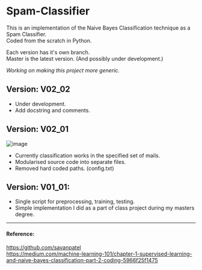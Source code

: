 # Spam-Classifier

This is an implementation of the Naive Bayes Classification technique as a Spam Classifier.    
Coded from the scratch in Python.

Each version has it's own branch.   
Master is the latest version. (And possibly under development.)    

_Working on making this project more generic._

## Version: V02_02    
- Under development.
- Add docstring and comments.

## Version: V02_01    

![image](https://user-images.githubusercontent.com/17706548/194677163-c0e0f80c-7a59-4b44-b6d5-da15e90ec888.png)


- Currently classification works in the specified set of mails.
- Modularised source code into separate files.
- Removed hard coded paths. (config.txt)

## Version: V01_01:
- Single script for preprocessing, training, testing. 
- Simple implementation I did as a part of class project during my masters degree.

___


#### Reference:
https://github.com/savanpatel    
https://medium.com/machine-learning-101/chapter-1-supervised-learning-and-naive-bayes-classification-part-2-coding-5966f25f1475

